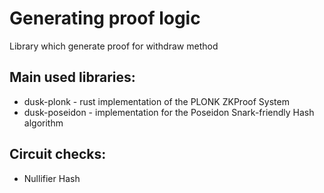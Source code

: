 # Generating proof logic

Library which generate proof for withdraw method

## Main used libraries:

- dusk-plonk - rust implementation of the PLONK ZKProof System
- dusk-poseidon - implementation for the Poseidon Snark-friendly Hash algorithm

## Circuit checks:

- Nullifier Hash

